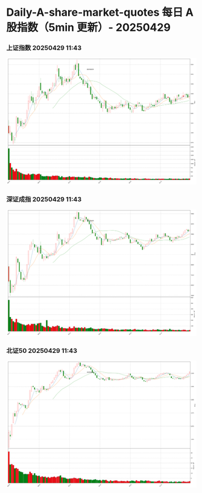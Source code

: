 
# Daily-A-share-market-quotes 每日 A 股指数（5min 更新）- 20250429

### 上证指数 20250429 11:43
![](./fig/2025/4/20250429-sh000001.png)

### 深证成指 20250429 11:43
![](./fig/2025/4/20250429-sz399001.png)

### 北证50 20250429 11:43
![](./fig/2025/4/20250429-bj899050.png)
